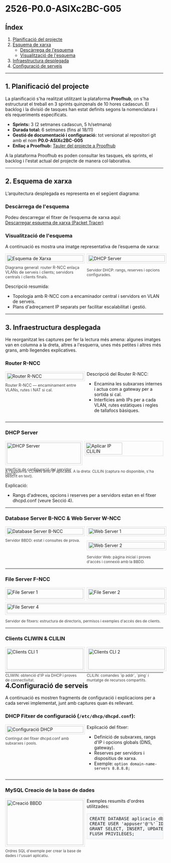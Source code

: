 # 2526-P0.0-ASIXc2BC-G05

## Índex

1. [Planificació del projecte](#planificació-del-projecte)
2. [Esquema de xarxa](#esquema-de-xarxa)
    - [Descàrrega de l'esquema](#descàrrega-de-lesquema)
    - [Visualització de l'esquema](#visualització-de-lesquema)
3. [Infraestructura desplegada](#infraestructura-desplegada)
4. [Configuració de serveis](#configuració-de-serveis)


---

## 1. Planificació del projecte

La planificació s'ha realitzat utilitzant la plataforma **Proofhub**, on s'ha estructurat el treball en 3 sprints quinzenals de 10 hores cadascun. El backlog i la divisió de tasques han estat definits segons la nomenclatura i els requeriments especificats.

- **Sprints:** 3 (2 setmanes cadascun, 5 h/setmana)
- **Durada total:** 6 setmanes (fins al 18/11)
- **Gestió de documentació i configuració:** tot versionat al repositori git amb el nom **P0.0-ASIXc2BC-G05**
- **Enllaç a Proofhub:** [Tauler del projecte a Proofhub](https://itecbcn.proofhub.com/bapplite/#app/todos/project-9335566085/list-269936034851)

A la plataforma Proofhub es poden consultar les tasques, els sprints, el backlog i l'estat actual del projecte de manera col·laborativa.

---

## 2. Esquema de xarxa

L’arquitectura desplegada es representa en el següent diagrama:

### Descàrrega de l'esquema

Podeu descarregar el fitxer de l’esquema de xarxa aquí:  
[Descarregar esquema de xarxa (Packet Tracer)](https://drive.google.com/file/d/1atEO0mJYaNl4XfbM8BtlbaUDIN4p2D8S/view?usp=sharing)

### Visualització de l'esquema

A continuació es mostra una imatge representativa de l’esquema de xarxa:

<div style="display:flex; gap:1rem; flex-wrap:wrap; align-items:flex-start;">
  <figure style="flex:1 1 48%; margin:0;">
    <img src="https://github.com/user-attachments/assets/12fdae6a-c0b8-4ae6-8dcf-2a22dcaad1b4" alt="Esquema de Xarxa" style="width:100%; height:auto; border:1px solid #ddd; padding:4px;">
    <figcaption style="font-size:0.9em; color:#444; margin-top:6px;">Diagrama general: router R-NCC enlaça VLANs de serveis i clients; servidors centrals i clients finals.</figcaption>
  </figure>
  <figure style="flex:1 1 48%; margin:0;">
    <div style="display:flex; gap:0.5rem; flex-direction:column;">
      <img src="https://github.com/user-attachments/assets/5f981a11-8565-4214-b966-b415ec1f0aa3" alt="DHCP Server" style="width:100%; height:auto; border:1px solid #ddd; padding:4px;">
      <figcaption style="font-size:0.85em; color:#444; margin-top:6px;">Servidor DHCP: rangs, reserves i opcions configurades.</figcaption>
    </div>
  </figure>
</div>

Descripció resumida:
- Topologia amb R-NCC com a encaminador central i servidors en VLAN de serveis.
- Plans d'adreçament IP separats per facilitar escalabilitat i gestió.

---

## 3. Infraestructura desplegada

He reorganitzat les captures per fer la lectura més amena: algunes imatges van en columna a la dreta, altres a l'esquerra, unes més petites i altres més grans, amb llegendes explicatives.

### Router R-NCC

<div style="display:flex; gap:1rem; flex-wrap:wrap; align-items:flex-start;">
  <figure style="flex:1 1 48%; margin:0;">
    <!-- Si tens una imatge del router, canvia la URL -->
    <img src="https://github.com/user-attachments/assets/placeholder-router.png" alt="Router R-NCC" style="width:100%; height:auto; border:1px solid #ddd; padding:4px;">
    <figcaption style="font-size:0.9em; color:#444; margin-top:6px;">Router R-NCC — encaminament entre VLANs, rutes i NAT si cal.</figcaption>
  </figure>

  <div style="flex:1 1 48%; min-width:220px;">
    <p style="margin-top:0;">Descripció del Router R-NCC:</p>
    <ul>
      <li>Encamina les subxarxes internes i actua com a gateway per a sortida si cal.</li>
      <li>Interfícies amb IPs per a cada VLAN, rutes estàtiques i regles de tallafocs bàsiques.</li>
    </ul>
  </div>
</div>

---

### DHCP Server

<div style="display:flex; gap:1rem; flex-wrap:wrap;">
  <figure style="flex:1 1 32%; margin:0;">
    <img src="https://github.com/user-attachments/assets/5f981a11-8565-4214-b966-b415ec1f0aa3" alt="DHCP Server" style="width:100%; height:auto; border:1px solid #ddd; padding:4px;">
    <figcaption style="font-size:0.85em; color:#444; margin-top:6px;">Interfície de configuració del servidor DHCP.</figcaption>
  </figure>
    <img src="https://github.com/user-attachments/assets/placeholder-clilin.png" alt="Aplicar IP CLILIN" style="width:48%; height:auto; border:1px solid #ddd; padding:4px;">
    <figcaption style="font-size:0.85em; color:#444; margin-top:6px;">A l'esquerra: CLIWIN amb IP aplicada. A la dreta: CLILIN (captura no disponible, s'ha descrit en text).</figcaption>
  </figure>
</div>

Explicació:
- Rangs d'adreces, opcions i reserves per a servidors estan en el fitxer dhcpd.conf (veure Secció 4).

---

### Database Server B-NCC & Web Server W-NCC

<div style="display:flex; gap:1rem; flex-wrap:wrap; align-items:flex-start;">
  <figure style="flex:1 1 48%; margin:0;">
    <img src="https://github.com/user-attachments/assets/91df8564-9cf4-4e05-aa68-cafbcc95e472" alt="Database Server B-NCC" style="width:100%; height:auto; border:1px solid #ddd; padding:4px;">
    <figcaption style="font-size:0.85em; color:#444; margin-top:6px;">Servidor BBDD: estat i consultes de prova.</figcaption>
  </figure>

  <figure style="flex:1 1 48%; margin:0;">
    <div style="display:flex; gap:0.5rem; flex-direction:column;">
      <img src="https://github.com/user-attachments/assets/af5c4b39-2aa8-4296-9ccc-3d070ed0ceb5" alt="Web Server 1" style="width:100%; height:auto; border:1px solid #ddd; padding:4px;">
      <img src="https://github.com/user-attachments/assets/65501edd-9235-4c96-b090-8cf65ce86956" alt="Web Server 2" style="width:100%; height:auto; border:1px solid #ddd; padding:4px; margin-top:6px;">
      <figcaption style="font-size:0.85em; color:#444; margin-top:6px;">Servidor Web: pàgina inicial i proves d'accés i connexió amb la BBDD.</figcaption>
    </div>
  </figure>
</div>

---

### File Server F-NCC

<div style="display:flex; gap:1rem; flex-wrap:wrap;">
  <figure style="flex:1 1 32%; margin:0;">
    <img src="https://github.com/user-attachments/assets/211a4257-f1f7-44bf-867b-4d86b34adac8" alt="File Server 1" style="width:100%; height:auto; border:1px solid #ddd; padding:4px;">
  </figure>

  <figure style="flex:1 1 32%; margin:0;">
    <img src="https://github.com/user-attachments/assets/b4742b48-9bf8-4428-8813-ab1be867ebdc" alt="File Server 2" style="width:100%; height:auto; border:1px solid #ddd; padding:4px;">
  </figure>

  <figure style="flex:1 1 32%; margin:0;">
    <img src="https://github.com/user-attachments/assets/1bbe8d27-f2f8-4d51-90b4-1d4010cf4fb3" alt="File Server 4" style="width:100%; height:auto; border:1px solid #ddd; padding:4px;">
  </figure>

  <figcaption style="font-size:0.85em; color:#444; margin-top:6px;">Servidor de fitxers: estructura de directoris, permisos i exemples d'accés des de clients.</figcaption>
</div>

---

### Clients CLIWIN & CLILIN

<div style="display:flex; gap:1rem; flex-wrap:wrap;">
  <figure style="flex:1 1 48%; margin:0;">
    <img src="https://github.com/user-attachments/assets/caf48c54-ff97-4b35-a357-fea9f64cbae5" alt="Clients CLI 1" style="width:100%; height:auto; border:1px solid #ddd; padding:4px;">
    <figcaption style="font-size:0.85em; color:#444; margin-top:6px;">CLIWIN: obtenció d'IP via DHCP i proves de connectivitat.</figcaption>
  </figure>

  <figure style="flex:1 1 48%; margin:0;">
    <img src="https://github.com/user-attachments/assets/a0ccc30e-6beb-4853-978c-330ec4e448c9" alt="Clients CLI 2" style="width:100%; height:auto; border:1px solid #ddd; padding:4px;">
    <figcaption style="font-size:0.85em; color:#444; margin-top:6px;">CLILIN: comandes `ip addr`, `ping` i muntatge de recursos compartits.</figcaption>
  </figure>
</div>

---

## 4.Configuració de serveis

A continuació es mostren fragments de configuració i explicacions per a cada servei implementat, junt amb captures quan és rellevant.

### DHCP Fitxer de configuració (`/etc/dhcp/dhcpd.conf`):

<div style="display:flex; gap:1rem; flex-wrap:wrap; align-items:flex-start;">
  <figure style="flex:1 1 48%; margin:0;">
    <img src="https://github.com/user-attachments/assets/a26df952-47a8-4a5e-9c8d-e798f4a00059" alt="Configuració DHCP" style="width:100%; height:auto; border:1px solid #ddd; padding:4px;">
    <figcaption style="font-size:0.85em; color:#444; margin-top:6px;">Contingut del fitxer dhcpd.conf amb subxarxes i pools.</figcaption>
  </figure>

  <div style="flex:1 1 48%; min-width:220px;">
    <p style="margin-top:0;">Explicació del fitxer:</p>
    <ul>
      <li>Definició de subxarxes, rangs d'IP i opcions globals (DNS, gateway).</li>
      <li>Reserves per servidors i dispositius de xarxa.</li>
      <li>Exemple: <code>option domain-name-servers 8.8.8.8;</code></li>
    </ul>
  </div>
</div>

---

### MySQL Creacio de la base de dades

<div style="display:flex; gap:1rem; flex-wrap:wrap;">
  <figure style="flex:1 1 48%; margin:0;">
    <img src="https://github.com/user-attachments/assets/9bc4d813-f384-4563-afff-7484127ffb04" alt="Creació BBDD" style="width:100%; height:auto; border:1px solid #ddd; padding:4px;">
    <figcaption style="font-size:0.85em; color:#444; margin-top:6px;">Ordres SQL d'exemple per crear la base de dades i l'usuari aplicatiu.</figcaption>
  </figure>

  <div style="flex:1 1 48%; min-width:220px;">
    <p style="margin-top:0;">Exemples resumits d'ordres utilitzades:</p>
    <pre style="background:#f6f8fa; padding:8px; border:1px solid #e1e4e8; overflow:auto;">CREATE DATABASE aplicacio_db;
CREATE USER 'appuser'@'%' IDENTIFIED BY 'strong_password';
GRANT SELECT, INSERT, UPDATE, DELETE ON aplicacio_db.* TO 'appuser'@'%';
FLUSH PRIVILEGES;</pre>
  </div>
</div>
